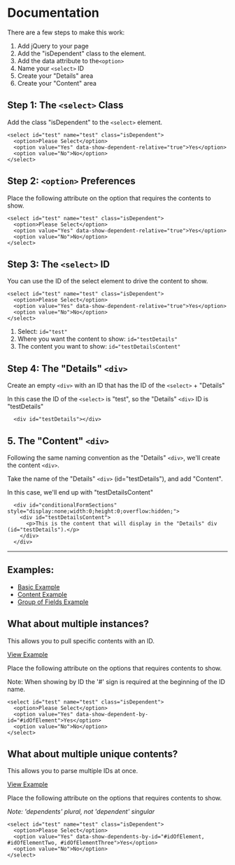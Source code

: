 # Documentation

There are a few steps to make this work:

1. Add jQuery to your page
2. Add the "isDependent" class to the element.
3. Add the data attribute to the`<option>`
4. Name your `<select>` ID
5. Create your "Details" area
6. Create your "Content" area

## Step 1: The `<select>` Class

Add the class "isDependent" to the `<select>` element.

```
<select id="test" name="test" class="isDependent">
  <option>Please Select</option>
  <option value="Yes" data-show-dependent-relative="true">Yes</option>
  <option value="No">No</option>
</select>
```

## Step 2: `<option>` Preferences

Place the following attribute on the option that requires the contents to show.

```
<select id="test" name="test" class="isDependent">
  <option>Please Select</option>
  <option value="Yes" data-show-dependent-relative="true">Yes</option>
  <option value="No">No</option>
</select>
```

## Step 3: The `<select>` ID

You can use the ID of the select element to drive the content to show.
```
<select id="test" name="test" class="isDependent">
  <option>Please Select</option>
  <option value="Yes" data-show-dependent-relative="true">Yes</option>
  <option value="No">No</option>
</select>
```

1. Select: `id="test"`
2. Where you want the content to show: `id="testDetails"`
3. The content you want to show: `id="testDetailsContent"`


## Step 4: The "Details" `<div>`

Create an empty `<div>` with an ID that has the ID of the `<select>` + "Details"

In this case the ID of the `<select>` is "test", so the "Details" `<div>` ID is "testDetails"

```
  <div id="testDetails"></div>
```

## 5. The "Content" `<div>`

Following the same naming convention as the "Details" `<div>`, we'll create the content `<div>`.

Take the name of the "Details" `<div>` (id="testDetails"), and add "Content".

In this case, we'll end up with "testDetailsContent"

```
  <div id="conditionalFormSections" style="display:none;width:0;height:0;overflow:hidden;">
    <div id="testDetailsContent">
      <p>This is the content that will display in the "Details" div (id="testDetails").</p>
    </div>
  </div>
```

<hr />

## Examples:

- <a href="example.html">Basic Example</a>
- <a href="simple-content.html">Content Example</a>
- <a href="simple-fields.html">Group of Fields Example</a>

## What about multiple instances?

This allows you to pull specific contents with an ID.

<a href="multiple-content.html">View Example</a>

Place the following attribute on the options that requires contents to show.

Note: When showing by ID the '#' sign is required at the beginning of the ID name.</em>

```
<select id="test" name="test" class="isDependent">
  <option>Please Select</option>
  <option value="Yes" data-show-dependent-by-id="#idOfElement">Yes</option>
  <option value="No">No</option>
</select>
```

## What about multiple unique contents?

This allows you to parse multiple IDs at once.

<a href="multiple-ids-at-once.html">View Example</a>

Place the following attribute on the options that requires contents to show.

<em>Note: 'dependents' plural, not 'dependent' singular</em>

```
<select id="test" name="test" class="isDependent">
  <option>Please Select</option>
  <option value="Yes" data-show-dependents-by-id="#idOfElement, #idOfElementTwo, #idOfElementThree">Yes</option>
  <option value="No">No</option>
</select>
```
